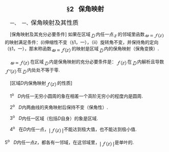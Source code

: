 <div class=Section1>
<p class=MsoNormal align=center style='text-align:center'><b><span lang=ZH-CN
style='font-size:15.0pt;font-family:宋体_GB2312'>§</span></b><b><span lang=EN-US
style='font-size:15.0pt'>2&nbsp;&nbsp; </span></b><b><span lang=ZH-CN
style='font-size:15.0pt;font-family:宋体_GB2312'>保角映射</span></b></p>
<p class=1 style='margin-left:36.0pt;text-indent:-24.0pt'><span lang=EN-US>一、<span
style='font:7.0pt "Times New Roman"'>&nbsp;&nbsp;&nbsp; </span></span><span
lang=ZH-CN>一、</span><span lang=ZH-CN style='font-size:14.0pt'>保角映射及其性质</span></p>
<p class=MsoNormal><span lang=EN-US>&nbsp;&nbsp;&nbsp; [</span><span
lang=ZH-CN style='font-family:宋体_GB2312'>保角映射及其充分必要条件</span><span lang=EN-US>] </span><span
lang=ZH-CN style='font-family:宋体_GB2312'>如果在区域</span><sub><span lang=EN-US
style='font-size:10.5pt'><img width=17 height=17
src="res/17e9d95da129bdd93c34fb6cc6aaaa52_5667_files/image002.gif"
u1:shapes="_x0000_i1025" align=absmiddle></span></sub><span lang=ZH-CN
style='font-family:宋体_GB2312'>内任一点</span><sub><span lang=EN-US
style='font-size:10.5pt'><img width=13 height=14
src="res/17e9d95da129bdd93c34fb6cc6aaaa52_5667_files/image004.gif"
u1:shapes="_x0000_i1026" align=absmiddle></span></sub><span lang=ZH-CN
style='font-family:宋体_GB2312'>的邻域里函数</span><sub><span lang=EN-US
style='font-size:10.5pt'><img width=64 height=19
src="res/17e9d95da129bdd93c34fb6cc6aaaa52_5667_files/image006.gif"
u1:shapes="_x0000_i1027" align=absmiddle></span></sub><span lang=ZH-CN
style='font-family:宋体_GB2312'>的映射满足条件：</span><span lang=EN-US>(i)</span><span
lang=ZH-CN style='font-family:宋体_GB2312'>伸缩性不变（§</span><span lang=EN-US>1</span><span
lang=ZH-CN style='font-family:宋体_GB2312'>，一），（</span><span lang=EN-US>ii</span><span
lang=ZH-CN style='font-family:宋体_GB2312'>）旋转角不变，并保持角的定向（§</span><span
lang=EN-US>1</span><span lang=ZH-CN style='font-family:宋体_GB2312'>，一），那末称函数</span><sub><span
lang=EN-US style='font-size:10.5pt'><img width=64 height=21
src="res/17e9d95da129bdd93c34fb6cc6aaaa52_5667_files/image008.gif"
u1:shapes="_x0000_i1028" align=absmiddle></span></sub><span lang=ZH-CN
style='font-family:宋体_GB2312'>的映射是区域</span><sub><span lang=EN-US
style='font-size:10.5pt'><img width=17 height=17
src="res/17e9d95da129bdd93c34fb6cc6aaaa52_5667_files/image010.gif"
u1:shapes="_x0000_i1029" align=absmiddle></span></sub><span lang=ZH-CN
style='font-family:宋体_GB2312'>内的保角映射（保角变换）</span><span lang=EN-US>.</span></p>
<p class=MsoNormal><span lang=EN-US>&nbsp;&nbsp;&nbsp; </span><sub><span
lang=EN-US style='font-size:10.5pt'><img width=64 height=21
src="res/17e9d95da129bdd93c34fb6cc6aaaa52_5667_files/image012.gif"
u1:shapes="_x0000_i1030" align=absmiddle></span></sub><span lang=ZH-CN
style='font-family:宋体_GB2312'>在区域</span><sub><span lang=EN-US style='font-size:
10.5pt'><img width=17 height=16
src="res/17e9d95da129bdd93c34fb6cc6aaaa52_5667_files/image014.gif"
u1:shapes="_x0000_i1031" align=absmiddle></span></sub><span lang=ZH-CN
style='font-family:宋体_GB2312'>内是保角映射的充分必要条件是：</span><sub><span lang=EN-US
style='font-size:10.5pt'><img width=35 height=21
src="res/17e9d95da129bdd93c34fb6cc6aaaa52_5667_files/image016.gif"
u1:shapes="_x0000_i1032" align=absmiddle></span></sub><span lang=ZH-CN
style='font-family:宋体_GB2312'>在</span><sub><span lang=EN-US style='font-size:
10.5pt'><img width=17 height=17
src="res/17e9d95da129bdd93c34fb6cc6aaaa52_5667_files/image018.gif"
u1:shapes="_x0000_i1033" align=absmiddle></span></sub><span lang=ZH-CN
style='font-family:宋体_GB2312'>内解析且导数</span><sub><span lang=EN-US
style='font-size:10.5pt'><img width=39 height=21
src="res/17e9d95da129bdd93c34fb6cc6aaaa52_5667_files/image020.gif"
u1:shapes="_x0000_i1034" align=absmiddle></span></sub><span lang=ZH-CN
style='font-family:宋体_GB2312'>在</span><sub><span lang=EN-US style='font-size:
10.5pt'><img width=17 height=17
src="res/17e9d95da129bdd93c34fb6cc6aaaa52_5667_files/image022.gif"
u1:shapes="_x0000_i1035" align=absmiddle></span></sub><span lang=ZH-CN
style='font-family:宋体_GB2312'>内处处不等于零</span><span lang=EN-US>.</span></p>
<p class=MsoNormal><span lang=EN-US>&nbsp;&nbsp;&nbsp; [</span><span
lang=ZH-CN style='font-family:宋体_GB2312'>区域</span><i><span lang=EN-US>D</span></i><span
lang=ZH-CN style='font-family:宋体_GB2312'>内保角映射</span><sub><span lang=EN-US
style='font-size:10.5pt'><img width=35 height=21
src="res/17e9d95da129bdd93c34fb6cc6aaaa52_5667_files/image024.gif"
u1:shapes="_x0000_i1036" align=absmiddle></span></sub><span lang=ZH-CN
style='font-family:宋体_GB2312'>的性质</span><span lang=EN-US>]</span></p>
<p class=MsoNormal><span lang=EN-US>&nbsp;&nbsp;&nbsp; 1<sup>o</sup>&nbsp;&nbsp;
<i>D</i></span><span lang=ZH-CN style='font-family:宋体_GB2312'>内任一无穷小圆周的象在相差一个高阶无穷小的程度内是圆周</span><span
lang=EN-US>.</span></p>
<p class=MsoNormal><span lang=EN-US>&nbsp;&nbsp;&nbsp; 2<sup>o</sup>&nbsp;&nbsp;
<i>D</i></span><span lang=ZH-CN style='font-family:宋体_GB2312'>内两曲线的夹角映射后保持不变（保角性）</span><span
lang=EN-US>.</span></p>
<p class=MsoNormal><span lang=EN-US>&nbsp;&nbsp;&nbsp; 3<sup>o</sup>&nbsp;&nbsp;
<i>D</i></span><span lang=ZH-CN style='font-family:宋体_GB2312'>内任一区域（包括</span><i><span
lang=EN-US>D</span></i><span lang=ZH-CN style='font-family:宋体_GB2312'>自身）的象是区域</span><span
lang=EN-US>.</span></p>
<p class=MsoNormal><span lang=EN-US>&nbsp;&nbsp;&nbsp; 4<sup>o</sup>&nbsp;&nbsp;
</span><span lang=ZH-CN style='font-family:宋体_GB2312'>在</span><i><span
lang=EN-US>D</span></i><span lang=ZH-CN style='font-family:宋体_GB2312'>内任一点，</span><sub><span
lang=EN-US style='font-size:10.5pt'><img width=47 height=21
src="res/17e9d95da129bdd93c34fb6cc6aaaa52_5667_files/image026.gif"
u1:shapes="_x0000_i1049" align=absmiddle></span></sub><span lang=ZH-CN
style='font-family:宋体_GB2312'>不能达到极大值，也不能达到极小值</span><span lang=EN-US>.</span></p>
<p class=MsoNormal><span lang=EN-US>5<sup>o</sup>&nbsp;&nbsp; <i>D</i></span><span
lang=ZH-CN style='font-family:宋体_GB2312'>内任一点</span><i><span lang=EN-US>z</span></i><span
lang=ZH-CN style='font-family:宋体_GB2312'>，都各有一邻域，在这邻域里，</span><sub><span
lang=EN-US style='font-size:10.5pt'><img width=47 height=21
src="res/17e9d95da129bdd93c34fb6cc6aaaa52_5667_files/image027.gif"
u1:shapes="_x0000_i1050" align=absmiddle></span></sub><span lang=ZH-CN
style='font-family:宋体_GB2312'>是单叶的</span><span lang=EN-US>.</span></p>
</div>